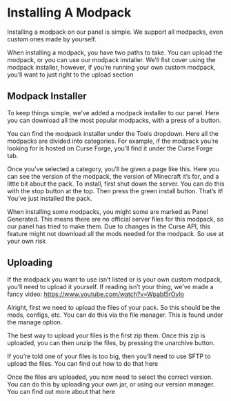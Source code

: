 # Installing A Modpack
Installing a modpack on our panel is simple. We support all modpacks, even custom ones made by yourself.

When installing a modpack, you have two paths to take. You can upload the modpack, or you can use our modpack installer. We’ll fist cover using the modpack installer, however, if you’re running your own custom modpack, you’ll want to just right to the upload section

## Modpack Installer
To keep things simple, we’ve added a modpack installer to our panel. Here you can download all the most popular modpacks, with a press of a button.


You can find the modpack installer under the Tools dropdown.
Here all the modpacks are divided into categories. For example, if the modpack you’re looking for is hosted on Curse Forge, you’ll find it under the Curse Forge tab.



Once you’ve selected a category, you’ll be given a page like this. Here you can see the version of the modpack, the version of Minecraft it’s for, and a little bit about the pack.
To install, first shut down the server. You can do this with the stop button at the top. Then press the green install button. That’s it! You’ve just installed the pack.

When installing some modpacks, you might some are marked as Panel Generated. This means there are no official server files for this modpack, so our panel has tried to make them. Due to changes in the Curse API, this feature might not download all the mods needed for the modpack. So use at your own risk

## Uploading
If the modpack you want to use isn’t listed or is your own custom modpack, you’ll need to upload it yourself. If reading isn’t your thing, we’ve made a fancy video: https://www.youtube.com/watch?v=Wpabl5rOylo



Alright, first we need to upload the files of your pack. So this should be the mods, configs, etc. You can do this via the file manager.
This is found under the manage option.

The best way to upload your files is the first zip them. Once this zip is uploaded, you can then unzip the files, by pressing the unarchive button.

If you’re told one of your files is too big, then you’ll need to use SFTP to upload the files. You can find out how to do that here

Once the files are uploaded, you now need to select the correct version. You can do this by uploading your own jar, or using our version manager. You can find out more about that here